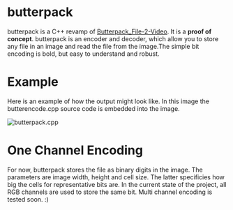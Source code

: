 # butterpack

butterpack is a C++ revamp of [Butterpack_File-2-Video](https://github.com/BackendButters/Butterpack_File-2-Video). It is a **proof of concept**. butterpack is an encoder and decoder, which allow you to store any file in an image and read the file from the image.The simple bit encoding is bold, but easy to understand and robust.

# Example 

Here is an example of how the output might look like. In this image the butterencode.cpp source code is embedded into the image. 

![butterpack.cpp](http://i.imgur.com/Ui5xYnB.jpg)

# One Channel Encoding 

For now, butterpack stores the file as binary digits in the image. The parameters are image width, height and cell size. The latter specificies how big the cells for representative bits are. In the current state of the project, all RGB channels are used to store the same bit. Multi channel encoding is tested soon. :)

